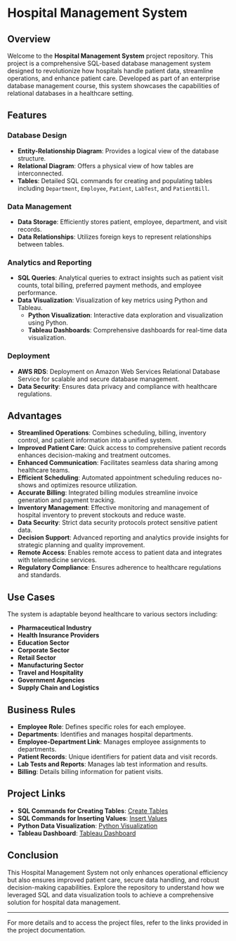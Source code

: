 # Hospital Management System

## Overview

Welcome to the **Hospital Management System** project repository. This project is a comprehensive SQL-based database management system designed to revolutionize how hospitals handle patient data, streamline operations, and enhance patient care. Developed as part of an enterprise database management course, this system showcases the capabilities of relational databases in a healthcare setting.

## Features

### Database Design
- **Entity-Relationship Diagram**: Provides a logical view of the database structure.
- **Relational Diagram**: Offers a physical view of how tables are interconnected.
- **Tables**: Detailed SQL commands for creating and populating tables including `Department`, `Employee`, `Patient`, `LabTest`, and `PatientBill`.

### Data Management
- **Data Storage**: Efficiently stores patient, employee, department, and visit records.
- **Data Relationships**: Utilizes foreign keys to represent relationships between tables.

### Analytics and Reporting
- **SQL Queries**: Analytical queries to extract insights such as patient visit counts, total billing, preferred payment methods, and employee performance.
- **Data Visualization**: Visualization of key metrics using Python and Tableau.
  - **Python Visualization**: Interactive data exploration and visualization using Python.
  - **Tableau Dashboards**: Comprehensive dashboards for real-time data visualization.

### Deployment
- **AWS RDS**: Deployment on Amazon Web Services Relational Database Service for scalable and secure database management.
- **Data Security**: Ensures data privacy and compliance with healthcare regulations.

## Advantages

- **Streamlined Operations**: Combines scheduling, billing, inventory control, and patient information into a unified system.
- **Improved Patient Care**: Quick access to comprehensive patient records enhances decision-making and treatment outcomes.
- **Enhanced Communication**: Facilitates seamless data sharing among healthcare teams.
- **Efficient Scheduling**: Automated appointment scheduling reduces no-shows and optimizes resource utilization.
- **Accurate Billing**: Integrated billing modules streamline invoice generation and payment tracking.
- **Inventory Management**: Effective monitoring and management of hospital inventory to prevent stockouts and reduce waste.
- **Data Security**: Strict data security protocols protect sensitive patient data.
- **Decision Support**: Advanced reporting and analytics provide insights for strategic planning and quality improvement.
- **Remote Access**: Enables remote access to patient data and integrates with telemedicine services.
- **Regulatory Compliance**: Ensures adherence to healthcare regulations and standards.

## Use Cases

The system is adaptable beyond healthcare to various sectors including:
- **Pharmaceutical Industry**
- **Health Insurance Providers**
- **Education Sector**
- **Corporate Sector**
- **Retail Sector**
- **Manufacturing Sector**
- **Travel and Hospitality**
- **Government Agencies**
- **Supply Chain and Logistics**

## Business Rules

- **Employee Role**: Defines specific roles for each employee.
- **Departments**: Identifies and manages hospital departments.
- **Employee-Department Link**: Manages employee assignments to departments.
- **Patient Records**: Unique identifiers for patient data and visit records.
- **Lab Tests and Reports**: Manages lab test information and results.
- **Billing**: Details billing information for patient visits.

## Project Links

- **SQL Commands for Creating Tables**: [Create Tables](https://drive.google.com/file/d/1rBT73PhS116D-z_Lgn90xWyJwvYB_Cza/view?usp=sharing)
- **SQL Commands for Inserting Values**: [Insert Values](https://drive.google.com/file/d/1_ahYnHwC-_FFBl45ExfEXOhMgsRTo-2l/view?usp=sharing)
- **Python Data Visualization**: [Python Visualization](https://colab.research.google.com/drive/1YfwJfSQdebRCrt0qjS9ri5WnAr9wMabD?usp=sharing)
- **Tableau Dashboard**: [Tableau Dashboard](https://public.tableau.com/app/profile/apoorv5548/viz/HospitalDataViz/HospitalDBMSDashboard)

## Conclusion

This Hospital Management System not only enhances operational efficiency but also ensures improved patient care, secure data handling, and robust decision-making capabilities. Explore the repository to understand how we leveraged SQL and data visualization tools to achieve a comprehensive solution for hospital data management.

---

For more details and to access the project files, refer to the links provided in the project documentation.
